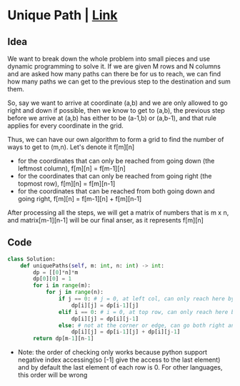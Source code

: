 # Unique Path | [Link](https://leetcode.com/problems/unique-paths/)
## Idea
  We want to break down the whole problem into small pieces and use dynamic programming to solve it. If we are given M rows and N columns and are asked how many paths can there be for us to reach, we can find how many paths we can get to the previous step to the destination and sum them. 
  
  So, say we want to arrive at coordinate (a,b) and we are only allowed to go right and down if possible, then we know to get to (a,b), the previous step before we
  arrive at (a,b) has either to be (a-1,b) or (a,b-1), and that rule applies for every coordinate in the grid.  
  
  Thus, we can have our own algorithm to form a grid to find the number of ways to get to (m,n). Let's denote it f[m][n]
  - for the coordinates that can only be reached from going down (the leftmost column), f[m][n] = f[m-1][n]
  - for the coordinates that can only be reached from going right (the topmost row), f[m][n] = f[m][n-1]
  - for the coordinates that can be reached from both going down and going right, f[m][n] = f[m-1][n] + f[m][n-1]  
  
  After processing all the steps, we will get a matrix of numbers that is m x n, and matrix[m-1][n-1] will be our final anser, as it represents f[m][n]
## Code
```python
class Solution:
    def uniquePaths(self, m: int, n: int) -> int:
        dp = [[0]*n]*m
        dp[0][0] = 1
        for i in range(m):
            for j in range(n):
                if j == 0: # j = 0, at left col, can only reach here by go down
                    dp[i][j] = dp[i-1][j]
                elif i == 0: # i = 0, at top row, can only reach here by go right
                    dp[i][j] = dp[i][j-1]
                else: # not at the corner or edge, can go both right and down
                    dp[i][j] = dp[i-1][j] + dp[i][j-1]
        return dp[m-1][n-1]
```
* Note: the order of checking only works because python support negative index accessing(so [-1] give the access to the last element) and by default the last element of each row is 0. For other languages, this order will be wrong
